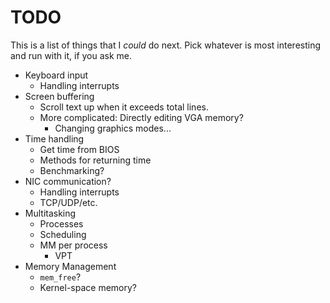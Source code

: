 # TODO

This is a list of things that I *could* do next. Pick whatever is most
interesting and run with it, if you ask me.

* Keyboard input
  * Handling interrupts
* Screen buffering
  * Scroll text up when it exceeds total lines.
  * More complicated: Directly editing VGA memory?
    * Changing graphics modes...
* Time handling
  * Get time from BIOS
  * Methods for returning time
  * Benchmarking?
* NIC communication?
  * Handling interrupts
  * TCP/UDP/etc.
* Multitasking
  * Processes
  * Scheduling
  * MM per process
    * VPT
* Memory Management
  * `mem_free`?
  * Kernel-space memory?
